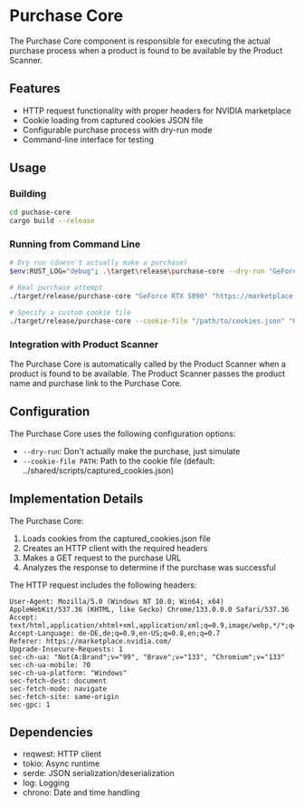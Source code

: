 # Purchase Core

The Purchase Core component is responsible for executing the actual purchase process when a product is found to be available by the Product Scanner.

## Features

- HTTP request functionality with proper headers for NVIDIA marketplace
- Cookie loading from captured cookies JSON file
- Configurable purchase process with dry-run mode
- Command-line interface for testing

## Usage

### Building

```bash
cd puchase-core
cargo build --release
```

### Running from Command Line

```bash
# Dry run (doesn't actually make a purchase)
$env:RUST_LOG="debug"; .\target\release\purchase-core --dry-run "GeForce RTX 5090" "https://www.proshop.de/Basket/BuyNvidiaGraphicCard?t=cGGPxfRYyEAQIZcnhxjJN%2FOLLxYo1AzRUQ5%2BCEZexiwFBOSjMwsnanN%2FXJ0oRu2reyKKP2C6CluQlS02NEzu%2F2ZEeqaN2Y3HjoPNaEwG%2BF1fDICdp7GktQpKQe1vxC%2BeMgNZxQF7g1wN3gsXDtXX1pBZH03W%2FC4UHDdyQJGLWD4sjITj4YS2QZfcjYV6oqk5Um4FIB7CBPgPwS4XndSYxrTwF8SPJ%2FnJoknsHS2Pt3mJTgsq171Yz8blP04AmETPm3g7HSDUwyuu7zqFmAG61iIzFkBoy%2BvIq1MrqUPcpBUZlFNbPD%2BtCsVuhLQc6kwQOlzYWoiBUQ%2FJUetzApYEMw%3D%3D"

# Real purchase attempt
./target/release/purchase-core "GeForce RTX 5090" "https://marketplace.nvidia.com/de-de/consumer/graphics-cards/nvidia-geforce-rtx-5090/"

# Specify a custom cookie file
./target/release/purchase-core --cookie-file "/path/to/cookies.json" "GeForce RTX 5090" "https://marketplace.nvidia.com/de-de/consumer/graphics-cards/nvidia-geforce-rtx-5090/"
```

### Integration with Product Scanner

The Purchase Core is automatically called by the Product Scanner when a product is found to be available. The Product Scanner passes the product name and purchase link to the Purchase Core.

## Configuration

The Purchase Core uses the following configuration options:

- `--dry-run`: Don't actually make the purchase, just simulate
- `--cookie-file PATH`: Path to the cookie file (default: ../shared/scripts/captured_cookies.json)

## Implementation Details

The Purchase Core:

1. Loads cookies from the captured_cookies.json file
2. Creates an HTTP client with the required headers
3. Makes a GET request to the purchase URL
4. Analyzes the response to determine if the purchase was successful

The HTTP request includes the following headers:

```
User-Agent: Mozilla/5.0 (Windows NT 10.0; Win64; x64) AppleWebKit/537.36 (KHTML, like Gecko) Chrome/133.0.0.0 Safari/537.36
Accept: text/html,application/xhtml+xml,application/xml;q=0.9,image/webp,*/*;q=0.8
Accept-Language: de-DE,de;q=0.9,en-US;q=0.8,en;q=0.7
Referer: https://marketplace.nvidia.com/
Upgrade-Insecure-Requests: 1
sec-ch-ua: "Not(A:Brand";v="99", "Brave";v="133", "Chromium";v="133"
sec-ch-ua-mobile: ?0
sec-ch-ua-platform: "Windows"
sec-fetch-dest: document
sec-fetch-mode: navigate
sec-fetch-site: same-origin
sec-gpc: 1
```

## Dependencies

- reqwest: HTTP client
- tokio: Async runtime
- serde: JSON serialization/deserialization
- log: Logging
- chrono: Date and time handling
